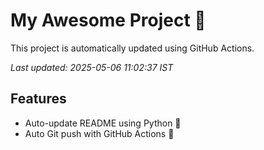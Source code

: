 # My Awesome Project 🚀

This project is automatically updated using GitHub Actions.

_Last updated: 2025-05-06 11:02:37 IST_

## Features
- Auto-update README using Python 🐍
- Auto Git push with GitHub Actions 🤖
